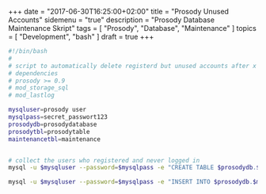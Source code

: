 +++
date = "2017-06-30T16:25:00+02:00"
title = "Prosody Unused Accounts"
sidemenu = "true"
description = "Prosody Database Maintenance Skript"
tags = [ "Prosody", "Database", "Maintenance" ]
topics = [ "Development", "bash" ]
draft = true
+++








```bash
#!/bin/bash
#
# script to automatically delete registerd but unused accounts after x days
# dependencies
# prosody >= 0.9
# mod_storage_sql
# mod_lastlog

mysqluser=prosody user
mysqlpass=secret_passwort123
prosodydb=prosodydatabase
prosodytbl=prosodytable
maintenancetbl=maintenance


# collect the users who registered and never logged in
mysql -u $mysqluser --password=$mysqlpass -e "CREATE TABLE $prosodydb.$maintenancetbl SELECT * FROM $prosodydb.$prosodytbl WHERE value = 'registered' AND key = 'event'"

mysql -u $mysqluser --password=$mysqlpass -e "INSERT INTO $prosodydb.$maintenancetbl SELECT * FROM $prosodydb.$prosodytbl WHERE value = 'registered' AND key = 'event'"
```
